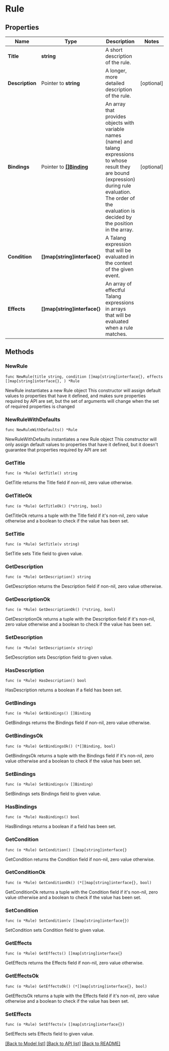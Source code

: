 # Rule

## Properties

Name | Type | Description | Notes
------------ | ------------- | ------------- | -------------
**Title** | **string** | A short description of the rule. | 
**Description** | Pointer to **string** | A longer, more detailed description of the rule. | [optional] 
**Bindings** | Pointer to [**[]Binding**](Binding.md) | An array that provides objects with variable names (name) and talang expressions to whose result they are bound (expression) during rule evaluation. The order of the evaluation is decided by the position in the array. | [optional] 
**Condition** | **[]map[string]interface{}** | A Talang expression that will be evaluated in the context of the given event. | 
**Effects** | **[]map[string]interface{}** | An array of effectful Talang expressions in arrays that will be evaluated when a rule matches. | 

## Methods

### NewRule

`func NewRule(title string, condition []map[string]interface{}, effects []map[string]interface{}, ) *Rule`

NewRule instantiates a new Rule object
This constructor will assign default values to properties that have it defined,
and makes sure properties required by API are set, but the set of arguments
will change when the set of required properties is changed

### NewRuleWithDefaults

`func NewRuleWithDefaults() *Rule`

NewRuleWithDefaults instantiates a new Rule object
This constructor will only assign default values to properties that have it defined,
but it doesn't guarantee that properties required by API are set

### GetTitle

`func (o *Rule) GetTitle() string`

GetTitle returns the Title field if non-nil, zero value otherwise.

### GetTitleOk

`func (o *Rule) GetTitleOk() (*string, bool)`

GetTitleOk returns a tuple with the Title field if it's non-nil, zero value otherwise
and a boolean to check if the value has been set.

### SetTitle

`func (o *Rule) SetTitle(v string)`

SetTitle sets Title field to given value.


### GetDescription

`func (o *Rule) GetDescription() string`

GetDescription returns the Description field if non-nil, zero value otherwise.

### GetDescriptionOk

`func (o *Rule) GetDescriptionOk() (*string, bool)`

GetDescriptionOk returns a tuple with the Description field if it's non-nil, zero value otherwise
and a boolean to check if the value has been set.

### SetDescription

`func (o *Rule) SetDescription(v string)`

SetDescription sets Description field to given value.

### HasDescription

`func (o *Rule) HasDescription() bool`

HasDescription returns a boolean if a field has been set.

### GetBindings

`func (o *Rule) GetBindings() []Binding`

GetBindings returns the Bindings field if non-nil, zero value otherwise.

### GetBindingsOk

`func (o *Rule) GetBindingsOk() (*[]Binding, bool)`

GetBindingsOk returns a tuple with the Bindings field if it's non-nil, zero value otherwise
and a boolean to check if the value has been set.

### SetBindings

`func (o *Rule) SetBindings(v []Binding)`

SetBindings sets Bindings field to given value.

### HasBindings

`func (o *Rule) HasBindings() bool`

HasBindings returns a boolean if a field has been set.

### GetCondition

`func (o *Rule) GetCondition() []map[string]interface{}`

GetCondition returns the Condition field if non-nil, zero value otherwise.

### GetConditionOk

`func (o *Rule) GetConditionOk() (*[]map[string]interface{}, bool)`

GetConditionOk returns a tuple with the Condition field if it's non-nil, zero value otherwise
and a boolean to check if the value has been set.

### SetCondition

`func (o *Rule) SetCondition(v []map[string]interface{})`

SetCondition sets Condition field to given value.


### GetEffects

`func (o *Rule) GetEffects() []map[string]interface{}`

GetEffects returns the Effects field if non-nil, zero value otherwise.

### GetEffectsOk

`func (o *Rule) GetEffectsOk() (*[]map[string]interface{}, bool)`

GetEffectsOk returns a tuple with the Effects field if it's non-nil, zero value otherwise
and a boolean to check if the value has been set.

### SetEffects

`func (o *Rule) SetEffects(v []map[string]interface{})`

SetEffects sets Effects field to given value.



[[Back to Model list]](../README.md#documentation-for-models) [[Back to API list]](../README.md#documentation-for-api-endpoints) [[Back to README]](../README.md)



